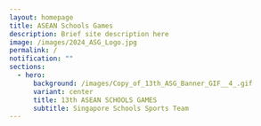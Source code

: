 ```yaml
---
layout: homepage
title: ASEAN Schools Games
description: Brief site description here
image: /images/2024_ASG_Logo.jpg
permalink: /
notification: ""
sections:
  - hero:
      background: /images/Copy_of_13th_ASG_Banner_GIF__4_.gif
      variant: center
      title: 13th ASEAN SCHOOLS GAMES
      subtitle: Singapore Schools Sports Team
---
```

